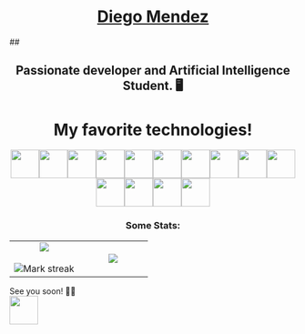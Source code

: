 <link rel="stylesheet" href="https://cdn.jsdelivr.net/gh/devicons/devicon@latest/devicon.min.css">

# <h1 align="center"> <a href="https://www.linkedin.com/in/diegommendez"> Diego Mendez </a> </h1>
##<h2 align="center"> Passionate developer and Artificial Intelligence Student. 🖥️  </h2>
## <h1 align="center">My favorite technologies!</h1>
<p align="center">
<img src="https://cdn.jsdelivr.net/gh/devicons/devicon/icons/python/python-original-wordmark.svg" style="width: 50px;" /><img src="https://cdn.jsdelivr.net/gh/devicons/devicon/icons/django/django-plain-wordmark.svg" style="width: 50px;"/><img src="https://cdn.jsdelivr.net/gh/devicons/devicon/icons/mysql/mysql-original-wordmark.svg" style="width: 50px;"/><img src="https://cdn.jsdelivr.net/gh/devicons/devicon/icons/opencv/opencv-original-wordmark.svg" style="width: 50px;"/><img src="https://cdn.jsdelivr.net/gh/devicons/devicon/icons/pandas/pandas-original-wordmark.svg" style="width: 50px;"/><img src="https://cdn.jsdelivr.net/gh/devicons/devicon/icons/javascript/javascript-original.svg" style="width: 50px;" /><img src="https://cdn.jsdelivr.net/gh/devicons/devicon/icons/c/c-original.svg" style="width: 50px;"/><img src="https://cdn.jsdelivr.net/gh/devicons/devicon/icons/cplusplus/cplusplus-original.svg" style="width: 50px;"/><img src="https://cdn.jsdelivr.net/gh/devicons/devicon/icons/matlab/matlab-original.svg" style="width: 50px;"/><img src="https://cdn.jsdelivr.net/gh/devicons/devicon/icons/postgresql/postgresql-original-wordmark.svg" style="width: 50px;" /><img src="https://cdn.jsdelivr.net/gh/devicons/devicon/icons/html5/html5-original-wordmark.svg" style="width: 50px;"/><img src="https://cdn.jsdelivr.net/gh/devicons/devicon/icons/css3/css3-original-wordmark.svg" style="width: 50px;"/><img src="https://cdn.jsdelivr.net/gh/devicons/devicon/icons/bootstrap/bootstrap-original-wordmark.svg" style="width: 50px;"/><img src="https://cdn.jsdelivr.net/gh/devicons/devicon/icons/react/react-original-wordmark.svg" style="width: 50px;"/>
</p>


<h3 align="center">Some Stats:</h3>
<p align="center">
<table align="center">
<tr border="none">
<td width="50%" align="center">
  
  <img  align="center"  src="https://github-readme-stats.vercel.app/api?username=Diegomaartz&theme=dark&show_icons=true&count_private=true" />
  <br></br>
  <img  title="🔥 Get streak stats for your profile at git.io/streak-stats" alt="Mark streak" src="https://github-readme-streak-stats.herokuapp.com/?user=Scar1109&theme=dark&hide_border=false" /> 
</td>
<td width="50%" align="center">

  <img  align="center"  src="https://github-readme-stats.anuraghazra1.vercel.app/api/top-langs/?username=Diegomaartz&theme=dark&hide_border=false&no-bg=true&no-frame=true&langs_count=10"/>
  
  </td>
</tr>
</table>

See you soon! 👀👀
<br>
<a href="https://www.linkedin.com/in/diegommendez">
<img src="https://cdn.jsdelivr.net/gh/devicons/devicon/icons/linkedin/linkedin-original.svg" style="width: 50px;"/>
</a>
